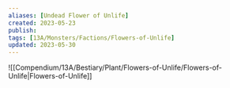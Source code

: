 ```yaml
---
aliases: [Undead Flower of Unlife]
created: 2023-05-23
publish: 
tags: [13A/Monsters/Factions/Flowers-of-Unlife]
updated: 2023-05-30
---
```


![[Compendium/13A/Bestiary/Plant/Flowers-of-Unlife/Flowers-of-Unlife|Flowers-of-Unlife]]